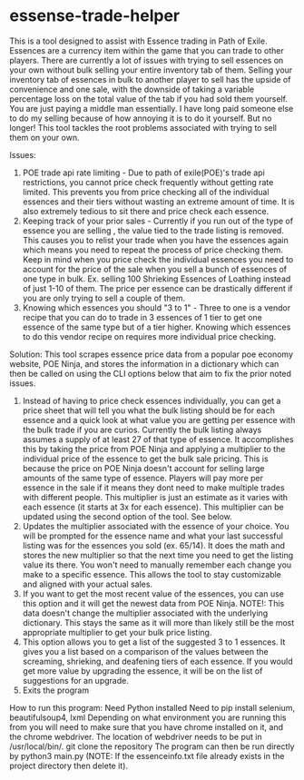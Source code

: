 # essense-trade-helper
This is a tool designed to assist with Essence trading in Path of Exile. Essences are a currency item within the game that you can trade to other players. There are currently a lot of issues with trying to sell essences on your own without bulk selling your entire inventory tab of them. Selling your inventory tab of essences in bulk to another player to sell has the upside of convenience and one sale, with the downside of taking a variable percentage loss on the total value of the tab if you had sold them yourself. You are just paying a middle man essentially. I have long paid someone else to do my selling because of how annoying it is to do it yourself. But no longer! This tool tackles the root problems associated with trying to sell them on your own.

Issues:
1. POE trade api rate limiting - Due to path of exile(POE)'s trade api restrictions, you cannot price check frequently without getting rate limited. This prevents you from price checking all of the individual essences and their tiers without wasting an extreme amount of time. It is also extremely tedious to sit there and price check each essence.
2. Keeping track of your prior sales - Currently if you run out of the type of essence you are selling , the value tied to the trade listing is removed. This causes you to relist your trade when you have the essences again which means you need to repeat the process of price checking them. Keep in mind when you price check the individual essences you need to account for the price of the sale when you sell a bunch of essences of one type in bulk. Ex. selling 100 Shrieking Essences of Loathing instead of just 1-10 of them. The price per essence can be drastically different if you are only trying to sell a couple of them.
3. Knowing which essences you should "3 to 1" - Three to one is a vendor recipe that you can do to trade in 3 essences of 1 tier to get one essence of the same type but of a tier higher. Knowing which essences to do this vendor recipe on requires more individual price checking.

Solution:
This tool scrapes essence price data from a popular poe economy website, POE Ninja, and stores the information in a dictionary which can then be called on using the CLI options below that aim to fix the prior noted issues.

1. Instead of having to price check essences individually, you can get a price sheet that will tell you what the bulk listing should be for each essence and a quick look at what value you are getting per essence with the bulk trade if you are curios. Currently the bulk listing always assumes a supply of at least 27 of that type of essence. It accomplishes this by taking the price from POE Ninja and applying a multiplier to the individual price of the essence to get the bulk sale pricing. This is because the price on POE Ninja doesn't account for selling large amounts of the same type of essence. Players will pay more per essence in the sale if it means they dont need to make multiple trades with different people. This multiplier is just an estimate as it varies with each essence (it starts at 3x for each essence). This multiplier can be updated using the second option of the tool. See below.
2. Updates the multiplier associated with the essence of your choice. You will be prompted for the essence name and what your last successful listing was for the essences you sold (ex. 65/14). It does the math and stores the new multiplier so that the next time you need to get the listing value its there. You won't need to manually remember each change you make to a specific essence. This allows the tool to stay customizable and aligned with your actual sales.
3. If you want to get the most recent value of the essences, you can use this option and it will get the newest data from POE Ninja. NOTE!: This data doesn't change the multiplier associated with the underlying dictionary. This stays the same as it will more than likely still be the most appropriate multiplier to get your bulk price listing.
4. This option allows you to get a list of the suggested 3 to 1 essences. It gives you a list based on a comparison of the values between the screaming, shrieking, and deafening tiers of each essence. If you would get more value by upgrading the essence, it will be on the list of suggestions for an upgrade. 
5. Exits the program


How to run this program:
Need Python installed
Need to pip install selenium, beautifulsoup4, lxml
Depending on what environment you are running this from you will need to make sure that you have chrome installed on it, and the chrome webdriver. The location of webdriver needs to be put in /usr/local/bin/.
git clone the repository
The program can then be run directly by python3 main.py (NOTE: If the essenceinfo.txt file already exists in the project directory then delete it).

